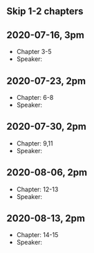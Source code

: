 ## Skip 1-2 chapters

## 2020-07-16, 3pm
* Chapter 3-5 
* Speaker:

## 2020-07-23, 2pm
* Chapter: 6-8
* Speaker:


## 2020-07-30, 2pm
* Chapter: 9,11
* Speaker:


## 2020-08-06, 2pm
* Chapter: 12-13
* Speaker:

## 2020-08-13, 2pm
* Chapter: 14-15
* Speaker:


